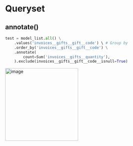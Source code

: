 # Queryset

## annotate()

```python
test = model_list.all() \
    .values('invoices__gifts__gift__code') \ # Group by
    .order_by('invoices__gifts__gift__code') \
    .annotate(
        count=Sum('invoices__gifts__quantity'),
    ).exclude(invoices__gifts__gift__code__isnull=True)
```

<img width="234" alt="image" src="https://user-images.githubusercontent.com/11567406/202834719-0d6b8699-b27f-47cb-b669-458d49b90812.png">

